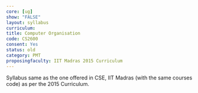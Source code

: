 ```yaml
---
core: [ug]
show: "FALSE"
layout: syllabus
curriculum:
title: Computer Organisation
code: CS2600
consent: Yes
status: old
category: PMT
proposingfaculty: IIT Madras 2015 Curriculum
---
```

Syllabus same as the one offered in CSE, IIT Madras (with the same courses code) as per the 2015 Curriculum.
